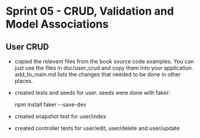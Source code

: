 # Sprint 05 - CRUD, Validation and Model Associations

## User CRUD

- copied the relevant files from the book source code examples. You can just use the files
  in doc/user_crud and copy them into your application. add_to_main.md lists the changes 
  that needed to be done in other places.
- created tests and seeds for user. seeds were done with faker:


    npm install faker --save-dev
    
- created snapshot test for user/index
- created controller tests for user/edit, user/delete and user/update


